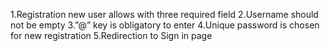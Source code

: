 1.Registration new user allows with three required field
2.Username should not be empty
3.”@” key is obligatory to enter
4.Unique password is chosen for new registration
5.Redirection to Sign in page
